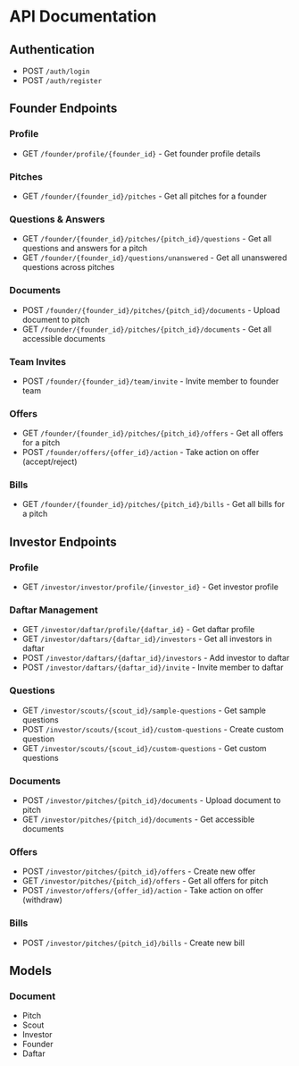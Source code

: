 # API Documentation

## Authentication
- POST `/auth/login`
- POST `/auth/register`

## Founder Endpoints

### Profile
- GET `/founder/profile/{founder_id}` - Get founder profile details

### Pitches
- GET `/founder/{founder_id}/pitches` - Get all pitches for a founder

### Questions & Answers
- GET `/founder/{founder_id}/pitches/{pitch_id}/questions` - Get all questions and answers for a pitch
- GET `/founder/{founder_id}/questions/unanswered` - Get all unanswered questions across pitches

### Documents
- POST `/founder/{founder_id}/pitches/{pitch_id}/documents` - Upload document to pitch
- GET `/founder/{founder_id}/pitches/{pitch_id}/documents` - Get all accessible documents

### Team Invites
- POST `/founder/{founder_id}/team/invite` - Invite member to founder team

### Offers
- GET `/founder/{founder_id}/pitches/{pitch_id}/offers` - Get all offers for a pitch
- POST `/founder/offers/{offer_id}/action` - Take action on offer (accept/reject)

### Bills
- GET `/founder/{founder_id}/pitches/{pitch_id}/bills` - Get all bills for a pitch

## Investor Endpoints

### Profile
- GET `/investor/investor/profile/{investor_id}` - Get investor profile

### Daftar Management
- GET `/investor/daftar/profile/{daftar_id}` - Get daftar profile
- GET `/investor/daftars/{daftar_id}/investors` - Get all investors in daftar
- POST `/investor/daftars/{daftar_id}/investors` - Add investor to daftar
- POST `/investor/daftars/{daftar_id}/invite` - Invite member to daftar

### Questions
- GET `/investor/scouts/{scout_id}/sample-questions` - Get sample questions
- POST `/investor/scouts/{scout_id}/custom-questions` - Create custom question
- GET `/investor/scouts/{scout_id}/custom-questions` - Get custom questions

### Documents
- POST `/investor/pitches/{pitch_id}/documents` - Upload document to pitch
- GET `/investor/pitches/{pitch_id}/documents` - Get accessible documents

### Offers
- POST `/investor/pitches/{pitch_id}/offers` - Create new offer
- GET `/investor/pitches/{pitch_id}/offers` - Get all offers for pitch
- POST `/investor/offers/{offer_id}/action` - Take action on offer (withdraw)

### Bills
- POST `/investor/pitches/{pitch_id}/bills` - Create new bill

## Models

### Document
- Pitch
- Scout
- Investor
- Founder
- Daftar
